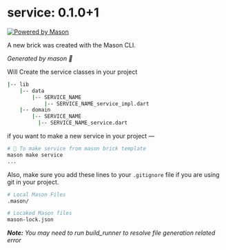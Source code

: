 # service: 0.1.0+1

[![Powered by Mason](https://img.shields.io/endpoint?url=https%3A%2F%2Ftinyurl.com%2Fmason-badge)](https://github.com/felangel/mason)

A new brick was created with the Mason CLI.

_Generated by mason 🧱_

Will Create the service classes in your project

```sh
|-- lib
    |-- data
        |-- SERVICE_NAME
            |-- SERVICE_NAME_service_impl.dart
    |-- domain
        |-- SERVICE_NAME
          |-- SERVICE_NAME_service.dart
```

if you want to make a new service in your project —

```sh
# 🚀 To make service from mason brick template
mason make service
...
```

Also, make sure you add these lines to your `.gitignore` file if you are using git in your project.

```sh
# Local Mason Files
.mason/

# Locaked Mason files
mason-lock.json
```

_**Note:** You may need to run build_runner to resolve file generation related error_
